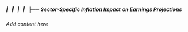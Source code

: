 ##### |   |   |   |   ├── Sector-Specific Inflation Impact on Earnings Projections

*Add content here*